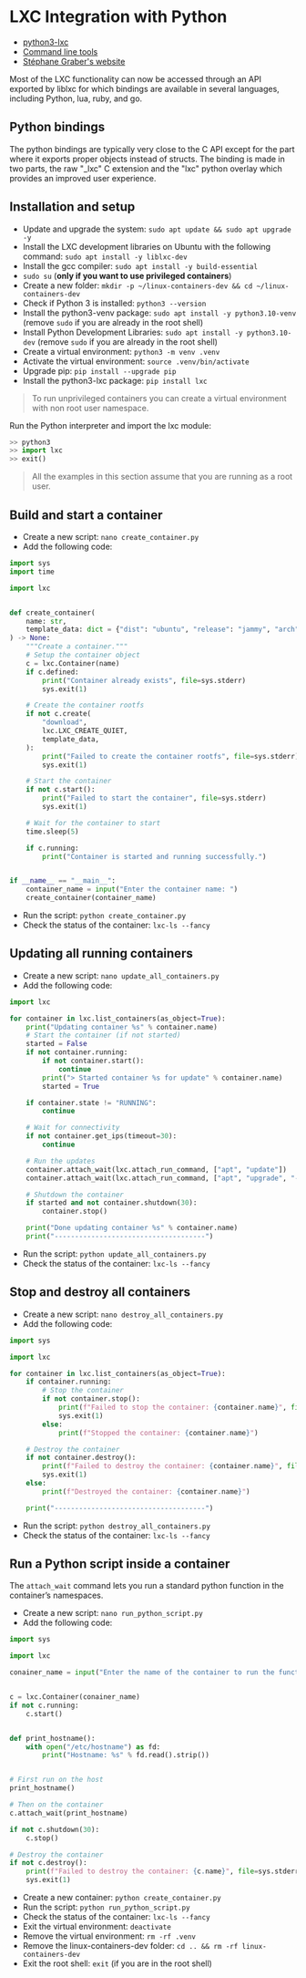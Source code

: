 # LXC Integration with Python

- [python3-lxc](https://github.com/lxc/python3-lxc)
- [Command line tools](https://linuxcontainers.org/lxc/documentation/#python)
- [Stéphane Graber's website](https://stgraber.org/2014/02/05/lxc-1-0-scripting-with-the-api/)


Most of the LXC functionality can now be accessed through an API exported by liblxc for which bindings are available in several languages, including Python, lua, ruby, and go.

## Python bindings 

The python bindings are typically very close to the C API except for the part where it exports proper objects instead of structs. The binding is made in two parts, the raw "_lxc" C extension and the "lxc" python overlay which provides an improved user experience.


## Installation and setup

- Update and upgrade the system: `sudo apt update && sudo apt upgrade -y`
- Install the LXC development libraries on Ubuntu with the following command: `sudo apt install -y liblxc-dev`
- Install the gcc compiler: `sudo apt install -y build-essential`
- `sudo su` (**only if you want to use privileged containers**)
- Create a new folder: `mkdir -p ~/linux-containers-dev && cd ~/linux-containers-dev`
- Check if Python 3 is installed: `python3 --version`
- Install the python3-venv package: `sudo apt install -y python3.10-venv` (remove `sudo` if you are already in the root shell)
- Install Python Development Libraries: `sudo apt install -y python3.10-dev` (remove `sudo` if you are already in the root shell)
- Create a virtual environment: `python3 -m venv .venv`
- Activate the virtual environment: `source .venv/bin/activate`
- Upgrade pip: `pip install --upgrade pip`
- Install the python3-lxc package: `pip install lxc`

> To run unprivileged containers you can create a virtual environment with non root user namespace.

Run the Python interpreter and import the lxc module:

```python
>> python3
>> import lxc
>> exit()
```

> All the examples in this section assume that you are running as a root user.

## Build and start a container

- Create a new script: `nano create_container.py`
- Add the following code:
```python
import sys
import time

import lxc


def create_container(
    name: str,
    template_data: dict = {"dist": "ubuntu", "release": "jammy", "arch": "amd64"},
) -> None:
    """Create a container."""
    # Setup the container object
    c = lxc.Container(name)
    if c.defined:
        print("Container already exists", file=sys.stderr)
        sys.exit(1)

    # Create the container rootfs
    if not c.create(
        "download",
        lxc.LXC_CREATE_QUIET,
        template_data,
    ):
        print("Failed to create the container rootfs", file=sys.stderr)
        sys.exit(1)

    # Start the container
    if not c.start():
        print("Failed to start the container", file=sys.stderr)
        sys.exit(1)

    # Wait for the container to start
    time.sleep(5)

    if c.running:
        print("Container is started and running successfully.")


if __name__ == "__main__":
    container_name = input("Enter the container name: ")
    create_container(container_name)

```
- Run the script: `python create_container.py`
- Check the status of the container: `lxc-ls --fancy`

## Updating all running containers

- Create a new script: `nano update_all_containers.py`
- Add the following code:
```python
import lxc

for container in lxc.list_containers(as_object=True):
    print("Updating container %s" % container.name)
    # Start the container (if not started)
    started = False
    if not container.running:
        if not container.start():
            continue
        print("> Started container %s for update" % container.name)
        started = True

    if container.state != "RUNNING":
        continue

    # Wait for connectivity
    if not container.get_ips(timeout=30):
        continue

    # Run the updates
    container.attach_wait(lxc.attach_run_command, ["apt", "update"])
    container.attach_wait(lxc.attach_run_command, ["apt", "upgrade", "-y"])

    # Shutdown the container
    if started and not container.shutdown(30):
        container.stop()

    print("Done updating container %s" % container.name)
    print("-------------------------------------")
```

- Run the script: `python update_all_containers.py`
- Check the status of the container: `lxc-ls --fancy`

## Stop and destroy all containers

- Create a new script: `nano destroy_all_containers.py`
- Add the following code:
```python
import sys

import lxc

for container in lxc.list_containers(as_object=True):
    if container.running:
        # Stop the container
        if not container.stop():
            print(f"Failed to stop the container: {container.name}", file=sys.stderr)
            sys.exit(1)
        else:
            print(f"Stopped the container: {container.name}")

    # Destroy the container
    if not container.destroy():
        print(f"Failed to destroy the container: {container.name}", file=sys.stderr)
        sys.exit(1)
    else:
        print(f"Destroyed the container: {container.name}")

    print("-------------------------------------")
```

- Run the script: `python destroy_all_containers.py`
- Check the status of the container: `lxc-ls --fancy`

## Run a Python script inside a container

The `attach_wait` command lets you run a standard python function in the container’s namespaces.

- Create a new script: `nano run_python_script.py`
- Add the following code:
```python
import sys

import lxc

conainer_name = input("Enter the name of the container to run the function on: ")


c = lxc.Container(conainer_name)
if not c.running:
    c.start()


def print_hostname():
    with open("/etc/hostname") as fd:
        print("Hostname: %s" % fd.read().strip())


# First run on the host
print_hostname()

# Then on the container
c.attach_wait(print_hostname)

if not c.shutdown(30):
    c.stop()

# Destroy the container
if not c.destroy():
    print(f"Failed to destroy the container: {c.name}", file=sys.stderr)
    sys.exit(1)
```

- Create a new container: `python create_container.py`
- Run the script: `python run_python_script.py`
- Check the status of the container: `lxc-ls --fancy`
- Exit the virtual environment: `deactivate`
- Remove the virtual environment: `rm -rf .venv`
- Remove the linux-containers-dev folder: `cd .. && rm -rf linux-containers-dev`
- Exit the root shell: `exit` (if you are in the root shell)
